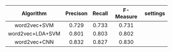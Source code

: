 | Algorithm                 |Precison      |    Recall    |  F-Measure   | settings                                  |
|:-------------------------:|:------------:|:------------:|:------------:|:-----------------------------------------:|
|word2vec+SVM               |     0.729    |     0.733    |    0.731     |                                           |
|word2vec+LDA+SVM           |     0.801    |     0.803    |    0.802     |                                           |
|word2vec+CNN               |     0.832    |     0.827    |    0.830     |                                           |

